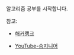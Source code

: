 알고리즘 공부를 시작합니다.

참고: 

* [해커랭크](https://www.hackerrank.com/dashboard)

* [YouTube-승지니어](https://www.youtube.com/channel/UCW4ixpFivk6eJl8b5bFOLkg/videos)